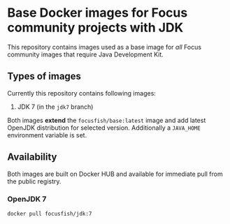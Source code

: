 # Base Docker images for Focus community projects with JDK

This repository contains images used as a base image for *all* Focus community images that require Java Development Kit.

## Types of images

Currently this repository contains following images:

1. JDK 7 (in the `jdk7` branch)

Both images **extend** the `focusfish/base:latest` image and add latest OpenJDK distribution for selected version. Additionally a `JAVA_HOME` environment variable is set.

## Availability

Both images are built on Docker HUB and available for immediate pull from the public registry.

### OpenJDK 7

    docker pull focusfish/jdk:7

